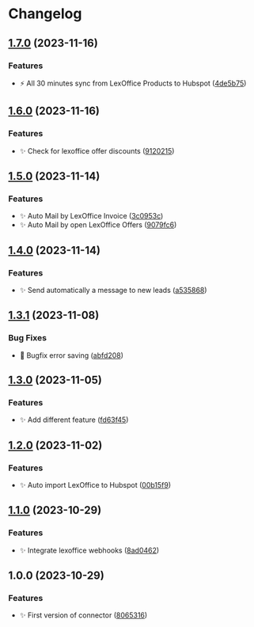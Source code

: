# Changelog

## [1.7.0](https://github.com/Spottel/Automatenhandel24-Connector/compare/v1.6.0...v1.7.0) (2023-11-16)


### Features

* :zap: All 30 minutes sync from LexOffice Products to Hubspot ([4de5b75](https://github.com/Spottel/Automatenhandel24-Connector/commit/4de5b75daf01458678a951ab951d5a1856e12c18))

## [1.6.0](https://github.com/Spottel/Automatenhandel24-Connector/compare/v1.5.0...v1.6.0) (2023-11-16)


### Features

* :sparkles: Check for lexoffice offer discounts ([9120215](https://github.com/Spottel/Automatenhandel24-Connector/commit/912021594fcb240b60edf6f885d2c339f92e72ce))

## [1.5.0](https://github.com/Spottel/Automatenhandel24-Connector/compare/v1.4.0...v1.5.0) (2023-11-14)


### Features

* :sparkles: Auto Mail by LexOffice Invoice ([3c0953c](https://github.com/Spottel/Automatenhandel24-Connector/commit/3c0953c47452866b1dc91daaf5b3b8c2030b4657))
* :sparkles: Auto Mail by open LexOffice Offers ([9079fc6](https://github.com/Spottel/Automatenhandel24-Connector/commit/9079fc6f81d63f1c5ae35f5cf15c6adc0c08c38e))

## [1.4.0](https://github.com/Spottel/Automatenhandel24-Connector/compare/v1.3.1...v1.4.0) (2023-11-14)


### Features

* :sparkles: Send automatically a message to new leads ([a535868](https://github.com/Spottel/Automatenhandel24-Connector/commit/a5358689583c72d77dc0282f9cf13ea1562d8824))

## [1.3.1](https://github.com/Spottel/Automatenhandel24-Connector/compare/v1.3.0...v1.3.1) (2023-11-08)


### Bug Fixes

* :bug: Bugfix error saving ([abfd208](https://github.com/Spottel/Automatenhandel24-Connector/commit/abfd2086f0da38580889d2ed66f6bb9bb555fd92))

## [1.3.0](https://github.com/Spottel/Automatenhandel24-Connector/compare/v1.2.0...v1.3.0) (2023-11-05)


### Features

* :sparkles: Add different feature ([fd63f45](https://github.com/Spottel/Automatenhandel24-Connector/commit/fd63f453101ef6532dd9c5cecfef5c6cabfd1ca1))

## [1.2.0](https://github.com/Spottel/Automatenhandel24-Connector/compare/v1.1.0...v1.2.0) (2023-11-02)


### Features

* :sparkles: Auto import LexOffice to Hubspot ([00b15f9](https://github.com/Spottel/Automatenhandel24-Connector/commit/00b15f94ff62ba5a04918aa4718694de57b3cdab))

## [1.1.0](https://github.com/Spottel/Automatenhandel24-Connector/compare/v1.0.0...v1.1.0) (2023-10-29)


### Features

* :sparkles: Integrate lexoffice webhooks ([8ad0462](https://github.com/Spottel/Automatenhandel24-Connector/commit/8ad04625d3bece1184cbf3b25001a6e1246cb3da))

## 1.0.0 (2023-10-29)


### Features

* :sparkles: First version of connector ([8065316](https://github.com/Spottel/Automatenhandel24-Connector/commit/80653167211d0922e96e7c56bca5f542b4f3943f))
